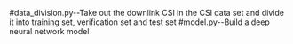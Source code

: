 #data_division.py--Take out the downlink CSI in the CSI data set and divide it into training set, verification set and test set
#model.py--Build a deep neural network model
